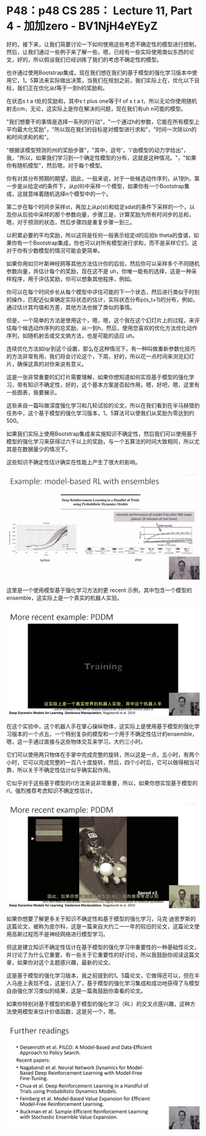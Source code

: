 # P48：p48 CS 285： Lecture 11, Part 4 - 加加zero - BV1NjH4eYEyZ

好的，接下来，让我们简要讨论一下如何使用这些考虑不确定性的模型进行控制，然后，让我们通过一些例子来了解一些，嗯，已经有一些实际使用类似东西的论文，好的，所以假设我们已经训练了我们的考虑不确定性的模型。

也许通过使用Bootstrap集成，现在我们想在我们的基于模型的强化学习版本中使用它，1。5算法来实际做出决策，当我们在规划之前，我们实际上在，优化以下目标，我们正在优化从t等于一到h的奖励和。

在状态s t a t处的奖励和，其中s t plus one等于f of s t a t，所以无论你使用随机射击cm，无论，这实际上是你在解决的问题，现在我们有uh n可能的模型。

"我们想要干的事情是选择一系列的行动"，"一个通过h的参数，它能在所有模型上平均最大化奖励"，"所以现在我们的目标是对模型进行求和"，"时间一次除以n的和时间求和的和"。

"根据该模型预测的州的奖励步骤"，"其中，逗号'，'i'由模型的动力学给出"，我，"所以，如果我们学习到一个确定性模型的分布，这就是这种情况。"，"如果你有随机模型"，然后嗯，对于每个模型。

你有对其分布预期的期望，因此，一般来说，对于一些候选动作序列，从1到h，第一步是从给定d的条件下，从p(θ)中采样一个模型，如果你有一个Bootstrap集成，这就意味着随机选择n个模型中的一个。

第二步在每个时间步采样st，再加上从p(st)和给定sdat的条件下采样的一个，以及你从后验中采样的那个参数向量，步骤三是，计算奖励为所有时间步的总和，嗯，对于预测的状态，然后步骤四是重复步骤一到三。

以积累必要的平均奖励，所以这将是任何一般表示给定d的后验b theta的食谱，如果你有一个Bootstrap集成，你也可以对所有模型进行求和，而不是采样它们，这对于你有少数模型的情况可能会更简单。

如果你用如贝叶斯神经网等其他方法估计你的后验，然后你可以采样多个不同随机参数向量，并估计每个的奖励，现在这不是 uh，你唯一能有的选择，这是一种采样程序，用于评估奖励，你可以想象其他程序，例如。

你可以在每个时间步长从每个模型中评估可能的下一个状态，然后进行类似于时刻的操作，匹配近似来确定实际状态的估计，实际状态分布p(s_t+1)的分布，例如，通过估计其均值和方差，其他方法也做了类似的事情。

但是，一个简单的方法是使用这个，嗯，嗯，这个我在这个幻灯片上的过程，来评估每个候选动作序列的总奖励，从一到h，然后，使用您喜欢的优化方法优化动作序列，如随机射击或交叉熵方法，也是可能的适应 uh。

连续优化方法如lqr到这个设置，那么在这种情况下，有一种叫做重新参数化技巧的方法非常有用，我们将会讨论这个，下周，好的，所以花一点时间来浏览幻灯片，确保这真的对你来说有意义。

这是一张非常重要的幻灯片需要理解，如果你想知道如何实现基于模型的强化学习，带有知识不确定性，好的，这个基本方案是否起作用，嗯，好吧，嗯，这里有一些图表，我要展示。

这些来自一篇叫做深度强化学习和几轮试验的论文，所以在我们看到在半马赫猎豹任务中，这个基于模型的强化学习版本，1。5算法可以使我们从奖励为零达到约500。

如果我们实际上使用Bootstrap集成来实施知识不确定性，然后我们可以使用基于模型的强化学习来获得过六千以上的奖励，与一个五算法的时间大致相同，所以尤其是在数据量少的情况下。

这些知识不确定性估计确实在性能上产生了很大的影响。

![](img/9ed37f80d2ed4799486727214184e0f2_1.png)

这里是一个使用模型基于强化学习方法的更 recent 示例，其中包含一个模型的ensemble，这实际上是一个真实的机器人实验。



![](img/9ed37f80d2ed4799486727214184e0f2_3.png)

在这个实验中，这个机器人手在掌心操纵物体，这实际上是使用基于模型的强化学习版本的一个点五，一个特别复杂的模型和一个用于不确定性估计的ensemble，嗯，这一手通过直接与这些物体交互来学习，大约三小时。

它们可以使用两只物体在手掌中完成完整的旋转，所以这是一点，五小时，有两个小时，它可以完成完整的一百八十度旋转，然后，四个小时后，它可以做得相当可靠，所以关于不确定性估计似乎确实起作用。

它似乎对于这些基于模型的rl方法来说非常重要，所以，如果你想实现基于模型的rl，强烈推荐考虑知识不确定性估计。



![](img/9ed37f80d2ed4799486727214184e0f2_5.png)

如果你想要了解更多关于知识不确定性和基于模型的强化学习，马克·迪恩罗斯的这篇论文，被称为皮尔科，这是一篇来自大约二一一年的较旧的论文，这篇论文使用高斯过程而不是神经网络进行模型学习。

但这是建立知识不确定性估计在基于模型的强化学习中重要性的一种基础性论文，并讨论了为什么它重要，有一些关于它重要性的好讨论，所以我鼓励你阅读这篇文章，如果你对这个主题感兴趣，最新的论文。

这是基于模型的强化学习版本，我之前提到的1。5篇论文，它做得还可以，但在半人马座上表现不佳，这是引入了，基于模型的强化学习集成和成功地获得了与模型自由强化学习类似的结果，这是一篇我鼓励你查看的论文。

如果你特别对基于模型的和基于模型的强化学习（RL）的交叉点感兴趣，这种方法使用模型来估计价值函数，这是另一个，嗯。



![](img/9ed37f80d2ed4799486727214184e0f2_7.png)